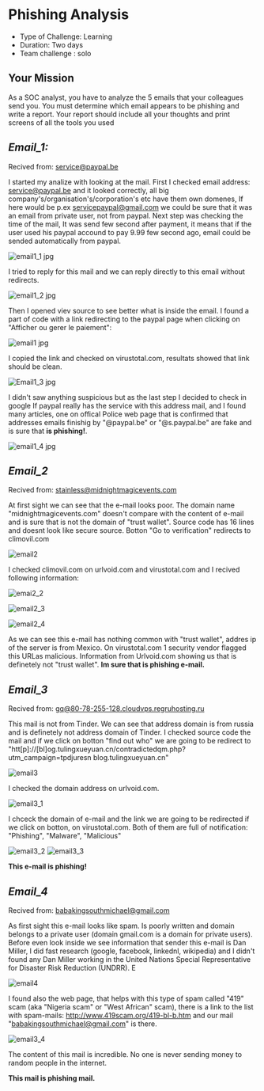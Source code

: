 # Phishing Analysis

- Type of Challenge: Learning
- Duration: Two days
- Team challenge : solo


## Your Mission
As a SOC analyst, you have to analyze the 5 emails that your colleagues send you. 
You must determine which email appears to be phishing and write a report. 
Your report should include all your thoughts and print screens of all the tools you used 

## *Email_1:*

Recived from: service@paypal.be

I started my analize with looking at the mail. 
First I checked email address: service@paypal.be and it looked correctly, all big company's/organisation's/corporation's etc
have them own domenes, If here would be p.ex servicepaypal@gmail.com we could be sure that it was an email from private user,
not from paypal.
Next step was checking the time of the mail, It was send few second after payment, it means that if the user used his
paypal accound to pay 9.99 few second ago, email could be sended automatically from paypal.

![email1_1 jpg](https://github.com/OlgvP/Windows-Powershell/assets/133352245/f36638c3-ec22-41c4-87bd-0b9463f07a17)

I tried to reply for this mail and we can reply directly to this email without redirects.

![email1_2 jpg](https://github.com/OlgvP/Windows-Powershell/assets/133352245/3aa842e1-088a-4e45-b9dc-94f2e9d03a62)

Then I opened viev source to see better what is inside the email. 
I found a part of code with a link redirecting to the paypal page when clicking on "Afficher ou gerer le paiement":


![email1 jpg](https://github.com/OlgvP/Windows-Powershell/assets/133352245/9b9d9cd0-c8db-4c16-8de6-923e5dca531f)


I copied the link and checked on virustotal.com, resultats showed that link should be clean.

![Email1_3 jpg](https://github.com/OlgvP/Windows-Powershell/assets/133352245/0b40464d-4d1d-4492-8164-a7170505144c)

I didn't saw anything suspicious but as the last step I decided to check in google If paypal really has the service
with this address mail, and I found many articles, one on offical Police web page that is confirmed that addresses emails
finishig by "@paypal.be" or "@s.paypal.be" are fake and is sure that **is phishing!**.

![email1_4 jpg](https://github.com/OlgvP/Windows-Powershell/assets/133352245/ce28ae1d-074e-4bf7-a323-ab34d605d256)


## *Email_2*


Recived from: stainless@midnightmagicevents.com

At first sight we can see that the e-mail looks poor. The domain name "midnightmagicevents.com" doesn't compare with 
the content of e-mail and is sure that is not the domain of "trust wallet".
Source code has 16 lines and doesnt look like secure source. Botton "Go to verification" redirects to climovil.com

![email2](https://github.com/OlgvP/Windows-Powershell/assets/133352245/09cee6e1-da8d-409a-a8cc-abfec3936f98)

I checked climovil.com on urlvoid.com and virustotal.com and I recived following information:

![emai2_2](https://github.com/OlgvP/Windows-Powershell/assets/133352245/0b394339-23c1-4890-ab1f-ac26b55371b3)

![email2_3](https://github.com/OlgvP/Windows-Powershell/assets/133352245/5c9c57f5-6cc0-46b4-95af-873f5e5dc6e1)

![email2_4](https://github.com/OlgvP/Windows-Powershell/assets/133352245/aaec7620-299d-4a0d-b2e2-f0a3e8aa85ed)


As we can see this e-mail has nothing common with "trust wallet", addres ip 
of the server is from Mexico. On virustotal.com 1 security vendor flagged this URLas malicious. Information from Urlvoid.com 
showing us that is definetely not "trust wallet".
**Im sure that is phishing e-mail.**

## *Email_3*

Recived from: gq@80-78-255-128.cloudvps.regruhosting.ru

This mail is not from Tinder. We can see that address domain is from russia and is definetely not address domain of Tinder.
I checked source code the mail and if we click on botton "find out who" we are going to be redirect to "htt[p]://[bl]og.tulingxueyuan.cn/contradictedqm.php?utm_campaign=tpdjuresn
blog.tulingxueyuan.cn"

![email3](https://github.com/OlgvP/Windows-Powershell/assets/133352245/7461b36c-85c5-44e1-b6c6-20ede0ac74d2)

I checked the domain address on urlvoid.com.

![email3_1](https://github.com/OlgvP/Windows-Powershell/assets/133352245/e2fa76cc-0d1e-4af6-b244-3c52edd6ab8c)

I chceck the domain of e-mail and the link we are going to be redirected if we click on botton, on virustotal.com.
Both of them are full of notification: "Phishing", "Malware", "Malicious"

![email3_2](https://github.com/OlgvP/Windows-Powershell/assets/133352245/d4504709-21ea-42a0-b94d-41d78a3e62f2)
![email3_3](https://github.com/OlgvP/Windows-Powershell/assets/133352245/040a7beb-6868-466c-aa9b-69af90a3bfb5)

**This e-mail is phishing!**


## *Email_4*

Recived from: <babakingsouthmichael@gmail.com>

As first sight this e-mail looks like spam. Is poorly written and domain belongs to a private user (domain gmail.com is a domain for private users).
Before even look inside we see information that sender this e-mail is Dan Miller, 
I did fast research (google, facebook, linkednl, wikipedia) and I didn't found any Dan Miller working in 
the United Nations Special Representative for Disaster Risk Reduction (UNDRR).
E

![email4](https://github.com/OlgvP/Windows-Powershell/assets/133352245/6cc2408c-a39d-40b6-bab8-38931b93fcb1)



I found also the web page, that helps with this type of spam called  "419" scam (aka "Nigeria scam" or "West African" scam),
there is a link to the list with spam-mails: http://www.419scam.org/419-bl-b.htm and our mail "<babakingsouthmichael@gmail.com>" is there.

![email3_4](https://github.com/OlgvP/Windows-Powershell/assets/133352245/717b976a-d426-44e2-bc08-552fc47880ad)

The content of this mail is incredible. 
No one is never sending money to random people in the internet.

**This mail is phishing mail.**

